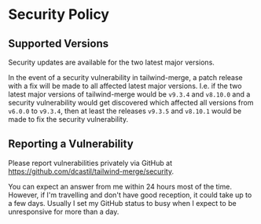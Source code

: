 # Security Policy

## Supported Versions

Security updates are available for the two latest major versions.

In the event of a security vulnerability in tailwind-merge, a patch release with a fix will be made to all affected latest major versions. I.e. if the two latest major versions of tailwind-merge would be `v9.3.4` and `v8.10.0` and a security vulnerability would get discovered which affected all versions from `v6.0.0` to `v9.3.4`, then at least the releases `v9.3.5` and `v8.10.1` would be made to fix the security vulnerability.

## Reporting a Vulnerability

Please report vulnerabilities privately via GitHub at https://github.com/dcastil/tailwind-merge/security.

You can expect an answer from me within 24 hours most of the time. However, if I'm travelling and don't have good reception, it could take up to a few days. Usually I set my GitHub status to busy when I expect to be unresponsive for more than a day.
